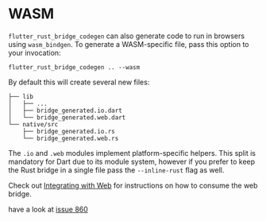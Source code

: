 # WASM

`flutter_rust_bridge_codegen` can also generate code to run in browsers using
`wasm_bindgen`. To generate a WASM-specific file, pass this option to your invocation:

```shell
flutter_rust_bridge_codegen .. --wasm
```

By default this will create several new files:

```
├── lib
│   ├── ...
│   ├── bridge_generated.io.dart
│   └── bridge_generated.web.dart
└── native/src
    ├── bridge_generated.io.rs
    └── bridge_generated.web.rs
```

The `.io` and `.web` modules implement platform-specific helpers. This
split is mandatory for Dart due to its module system, however if you prefer to keep the Rust bridge in a single file pass the `--inline-rust`
flag as well.

Check out [Integrating with Web](../integrate/web.md) for instructions
on how to consume the web bridge.

have a look at [issue 860](https://github.com/fzyzcjy/flutter_rust_bridge/issues/860)
